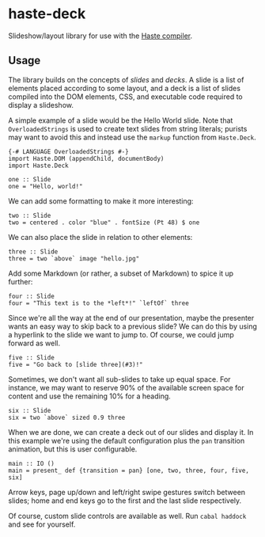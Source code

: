 haste-deck
==========

Slideshow/layout library for use with the
[Haste compiler](http://haste-lang.org).

Usage
-----

The library builds on the concepts of *slides* and *decks*.
A slide is a list of elements placed according to some layout, and a deck is a
list of slides compiled into the DOM elements, CSS, and executable code
required to display a slideshow.

A simple example of a slide would be the Hello World slide.
Note that `OverloadedStrings` is used to create text slides from string
literals; purists may want to avoid this and instead use the `markup` function
from `Haste.Deck`.

    {-# LANGUAGE OverloadedStrings #-}
    import Haste.DOM (appendChild, documentBody)
    import Haste.Deck

    one :: Slide
    one = "Hello, world!"

We can add some formatting to make it more interesting:

    two :: Slide
    two = centered . color "blue" . fontSize (Pt 48) $ one

We can also place the slide in relation to other elements:

    three :: Slide
    three = two `above` image "hello.jpg"

Add some Markdown (or rather, a subset of Markdown) to spice it up further:

    four :: Slide
    four = "This text is to the *left*!" `leftOf` three

Since we're all the way at the end of our presentation, maybe the presenter
wants an easy way to skip back to a previous slide? We can do this by using
a hyperlink to the slide we want to jump to. Of course, we could jump forward
as well.

    five :: Slide
    five = "Go back to [slide three](#3)!"

Sometimes, we don't want all sub-slides to take up equal space. For instance,
we may want to reserve 90% of the available screen space for content and use
the remaining 10% for a heading.

    six :: Slide
    six = two `above` sized 0.9 three

When we are done, we can create a deck out of our slides and display it.
In this example we're using the default configuration plus the `pan` transition
animation, but this is user configurable.

    main :: IO ()
    main = present_ def {transition = pan} [one, two, three, four, five, six]

Arrow keys, page up/down and left/right swipe gestures switch between slides;
home and end keys go to the first and the last slide respectively.

Of course, custom slide controls are available as well. Run `cabal haddock` and
see for yourself.
